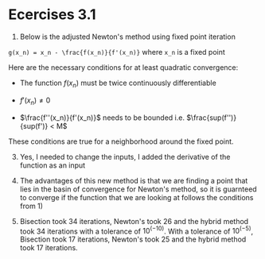 # Ecercises 3.1

1) Below is the adjusted Newton's method using fixed point iteration

`g(x_n) = x_n - \frac{f(x_n)}{f'(x_n)}` where `x_n` is a fixed point

Here are the necessary conditions for at least quadratic convergence:

* The function $f(x_n)$ must be twice continuously differentiable

* $f'(x_n) \neq 0$

* $\frac{f''(x_n)}{f'(x_n)}$ needs to be bounded i.e. $\frac{sup(f'')}{sup(f')} < M$

These conditions are true for a neighborhood around the fixed point. 


3) Yes, I needed to change the inputs, I added the derivative of the function as an input

5) The advantages of this new method is that we are finding a point that lies in the basin of convergence for Newton's method, so it is guarnteed to converge if the function that we are looking at follows the conditions from 1)

6) Bisection took 34 iterations, Newton's took 26 and the hybrid method took 34 iterations with a tolerance of $10^(-10)$. With a tolerance of $10^(-5)$, Bisection took 17 iterations, Newton's took 25 and the hybrid method took 17 iterations. 